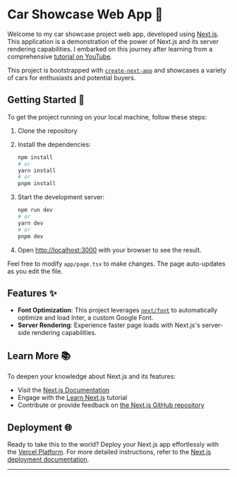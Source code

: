 # Car Showcase Web App 🚗

Welcome to my car showcase project web app, developed using [Next.js](https://nextjs.org/). This application is a demonstration of the power of Next.js and its server rendering capabilities. I embarked on this journey after learning from a comprehensive [tutorial on YouTube](https://www.youtube.com/watch?v=pUNSHPyVryU&t=9263s).

This project is bootstrapped with [`create-next-app`](https://github.com/vercel/next.js/tree/canary/packages/create-next-app) and showcases a variety of cars for enthusiasts and potential buyers.

## Getting Started 🚀

To get the project running on your local machine, follow these steps:

1. Clone the repository
2. Install the dependencies:
    ```bash
    npm install
    # or
    yarn install
    # or
    pnpm install
    ```

3. Start the development server:
    ```bash
    npm run dev
    # or
    yarn dev
    # or
    pnpm dev
    ```

4. Open [http://localhost:3000](http://localhost:3000) with your browser to see the result.

Feel free to modify `app/page.tsx` to make changes. The page auto-updates as you edit the file.

## Features ✨

- **Font Optimization**: This project leverages [`next/font`](https://nextjs.org/docs/basic-features/font-optimization) to automatically optimize and load Inter, a custom Google Font.
- **Server Rendering**: Experience faster page loads with Next.js's server-side rendering capabilities.

## Learn More 📚

To deepen your knowledge about Next.js and its features:

- Visit the [Next.js Documentation](https://nextjs.org/docs)
- Engage with the [Learn Next.js](https://nextjs.org/learn) tutorial
- Contribute or provide feedback on [the Next.js GitHub repository](https://github.com/vercel/next.js/)

## Deployment 🌐

Ready to take this to the world? Deploy your Next.js app effortlessly with the [Vercel Platform](https://vercel.com/new?utm_medium=default-template&filter=next.js&utm_source=create-next-app&utm_campaign=create-next-app-readme). For more detailed instructions, refer to the [Next.js deployment documentation](https://nextjs.org/docs/deployment).

---

